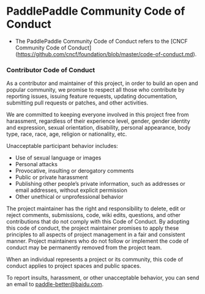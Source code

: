 # PaddlePaddle Community Code of Conduct

* The PaddlePaddle Community Code of Conduct refers to the [CNCF Community Code of Conduct] (https://github.com/cncf/foundation/blob/master/code-of-conduct.md).

### Contributor Code of Conduct

As a contributor and maintainer of this project, in order to build an open and popular community, we promise to respect all those who contribute by reporting issues, issuing feature requests, updating documentation, submitting pull requests or patches, and other activities.

We are committed to keeping everyone involved in this project free from harassment, regardless of their experience level, gender, gender identity and expression, sexual orientation, disability, personal appearance, body type, race, race, age, religion or nationality, etc.

Unacceptable participant behavior includes:

- Use of sexual language or images
- Personal attacks
- Provocative, insulting or derogatory comments
- Public or private harassment
- Publishing other people’s private information, such as addresses or email addresses, without explicit permission
- Other unethical or unprofessional behavior

The project maintainer has the right and responsibility to delete, edit or reject comments, submissions, code, wiki edits, questions, and other contributions that do not comply with this Code of Conduct. By adopting this code of conduct, the project maintainer promises to apply these principles to all aspects of project management in a fair and consistent manner. Project maintainers who do not follow or implement the code of conduct may be permanently removed from the project team.

When an individual represents a project or its community, this code of conduct applies to project spaces and public spaces.

To report insults, harassment, or other unacceptable behavior, you can send an email to <paddle-better@baidu.com>.
